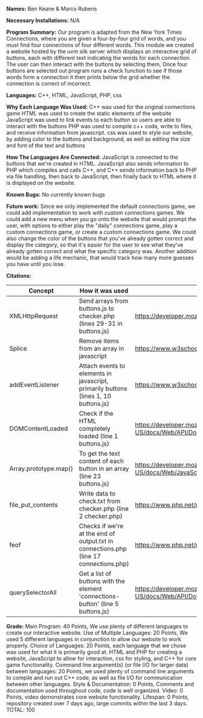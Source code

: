 **Names:** 
Ben Keane & Marco Rubens

**Necessary Installations:**
N/A

**Program Summary:**
Our program is adapted from the New York Times Connections, where you are given a four-by-four grid of words, and you must 
find four connections of four different words. This module we created a website hosted by the uvm silk server which displays 
an interactive grid of buttons, each with different text indicating the words for each connection. The user can then interact 
with the buttons by selecting them, Once four buttons are selected out program runs a check function to see if those words form a connection
it then prints below the grid whether the connection is correct of incorrect.

**Languages:**
C++, HTML, JavaScript, PHP, css 

**Why Each Language Was Used:**
C++ was used for the original connections game
HTML was used to create the static elements of the website
JavaScript was used to link events to each button so users are able to interact with the buttons 
PHP was used to compile c++ code, write to files, and receive information from javascript.
css was used to style our website, by adding color to the buttons and background, as well as editing the size and font of the text and buttons

**How The Languages Are Connected:**
JavaScript is connected to the buttons that we're created in HTML.
JavaScript also sends information to PHP which compiles and calls C++, and C++ sends information back to PHP via file handling, then back to JavaScript, then finally back to HTML where it is displayed on the website.


**Known Bugs:**
No currently known bugs

**Future work:**
Since we only implemented the default connections game, we could add implementation to work with custom connections games. We could add a new menu when you go onto the website that would prompt the user, with options to either
play the "daily" connections game, play a custom connections game, or create a custom connections game. We could also change the color of the buttons that you've already gotten correct and display the category, so that 
it's easier for the user to see what they've already gotten correct and what the specific category was. Another addition would be adding a life mechanic, that would track how many more guesses you have until you lose.

**Citations:**

| Concept               | How it was used                                                                       | Source                                                                                     |
|-----------------------|---------------------------------------------------------------------------------------|--------------------------------------------------------------------------------------------|
| XMLHttpRequest        | Send arrays from buttons.js to checker.php (lines 29-31 in buttons.js)                | https://developer.mozilla.org/en-US/docs/Web/API/XMLHttpRequest                            |
| Splice                | Remove items from an array in javascript                                              | https://www.w3schools.com/jsref/jsref_splice.asp                                           |
| addEventListener      | Attach events to elements in javascript, primarily buttons (lines 1, 10 buttons.js)   | https://www.w3schools.com/jsref/met_element_addeventlistener.asp                           |
| DOMContentLoaded      | Check if the HTML completely loaded (line 1 buttons.js)                               | https://developer.mozilla.org/en-US/docs/Web/API/Document/DOMContentLoaded_event           |
| Array.prototype.map() | To get the text content of each button in an array (line 23 buttons.js)               | https://developer.mozilla.org/en-US/docs/Web/JavaScript/Reference/Global_Objects/Array/map |
| file_put_contents     | Write data to check.txt from checker.php (line 2 checker.php)                         | https://www.php.net/manual/en/function.file-put-contents.php                               |
| feof                  | Checks if we're at the end of output.txt in connections.php (line 17 connections.php) | https://www.php.net/manual/en/function.feof.php                                            |
| querySelectorAll      | Get a list of buttons with the element 'connections-button' (line 5 buttons.js)       | https://developer.mozilla.org/en-US/docs/Web/API/Document/querySelectorAll                 |


**Grade:**
Main Program: 40 Points, We use plenty of different languages to create our interactive website.
Use of Multiple Languages: 20 Points, We used 5 different languages in conjunction to allow our website to work properly.
Choice of Languages: 20 Points, each language that we chose was used for what it is primarily good at. HTML and PHP for creating a website, JavaScript to allow for interaction, css for styling, and C++ for core game functionality.
Command line argument(s) (or file I/O for larger data) between languages: 20 Points, we used plenty of command line arguments to compile and run out C++ code, as well as file I/O for communication between other languages.
Style & Documentation: 0 Points, Comments and documentation used throughout code, code is well organized.
Video: 0 Points, video demonstrates core website functionality.
Lifespan: 0 Points, repository created over 7 days ago, large commits within the last 3 days.
TOTAL: 100